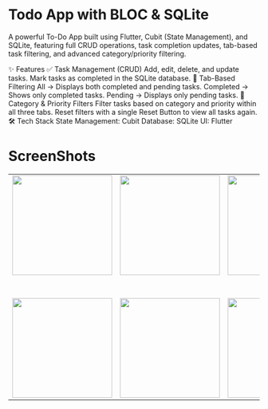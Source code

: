 # Todo App with BLOC & SQLite
A powerful To-Do App built using Flutter, Cubit (State Management), and SQLite, featuring full CRUD operations, task completion updates, tab-based task filtering, and advanced category/priority filtering.

✨ Features
✅ Task Management (CRUD)
Add, edit, delete, and update tasks.
Mark tasks as completed in the SQLite database.
📂 Tab-Based Filtering
All → Displays both completed and pending tasks.
Completed → Shows only completed tasks.
Pending → Displays only pending tasks.
🎯 Category & Priority Filters
Filter tasks based on category and priority within all three tabs.
Reset filters with a single Reset Button to view all tasks again.
🛠️ Tech Stack
State Management: Cubit
Database: SQLite
UI: Flutter

# ScreenShots

<table>
  <tr>
     <td align="center"><img src="https://github.com/user-attachments/assets/953aad15-eda8-473d-adfd-71c2eae644f2" width="200" /></td>
    <td align="center"><img src="https://github.com/user-attachments/assets/967a8dfe-3fad-4fd3-9057-912c94926cdb" width="200" /></td>
    <td align="center"><img src="https://github.com/user-attachments/assets/79c58bba-439b-4697-aec1-460a86bae954" width="200" /></td>
    <td align="center"><img src="https://github.com/user-attachments/assets/a1342967-7712-415f-9f01-6969c18349b6" width="200" /></td>
    <td align="center"><img src="https://github.com/user-attachments/assets/cfb78210-99ab-4320-8689-2d5ab10caebb" width="200" /></td>
     <td align="center"><img src="https://github.com/user-attachments/assets/d088bfa9-4a15-4abd-bfe3-c82a1d41e380" width="200" /></td>
  </tr>
   <tr>
    <td colspan="10" style="height: 40px;"></td>
  </tr>
  <tr>
     <td align="center"><img src="https://github.com/user-attachments/assets/9fd2200f-fcfe-4aa8-8f56-624adacd560d" width="200" /></td>
    <td align="center"><img src="https://github.com/user-attachments/assets/9e1e90d7-1bc1-4c3b-b83e-78ec44f1d1ba" width="200" /></td>
    <td align="center"><img src="https://github.com/user-attachments/assets/5c297fb9-fcac-4134-9a87-f53547f51204" width="200" /></td>
    <td align="center"><img src="https://github.com/user-attachments/assets/686fd8a7-1cf5-4a6f-a0e3-f35a80a1b919" width="200" /></td>
    <td align="center"><img src="https://github.com/user-attachments/assets/2c94726a-a79d-4bfe-9b51-619f32947faf" width="200" /></td>
  </tr>




  



